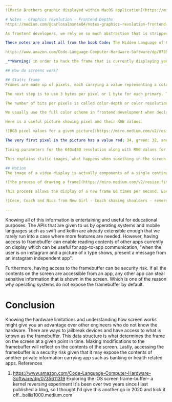```yaml
---
![Mario Brothers graphic displayed within MacOS application](https://miro.medium.com/v2/resize:fit:720/format:webp/1*WRrcFK7-t_eIxsU6fjtGyQ.jpeg)

# Notes - Graphics revolution - Frontend Depths
https://medium.com/@carlosalmonte04/notes-graphics-revolution-frontend-depths-2024d4befcb3

As frontend developers, we rely on so much abstraction that is stripped from our understanding. We learn writing code that tells devices how an animation should look like, as opposed to telling devices how to achieve such animation. In order to gain more knowledge of these abstractions I decided to post my notes related to how screens work, how they are able to display frames and also how they produce the impression of motion.

These notes are almost all from the book Code: The Hidden Language of Computer Hardware and Software.

https://www.amazon.com/Code-Language-Computer-Hardware-Software/dp/0735611319

_**Warning: in order to hack the frame that is currently displaying you need a jailbroken device with access to the framebuffer. The following post was very helpful in understanding more about 'hacking' the framebuffer: https://bellis1000.medium.com/exploring-the-ios-screen-frame-buffer-a-kernel-reversing-experiment-6cbf9847365.**_

## How do screens work?

## Static frame
Frames are made up of pixels, each carrying a value representing a color. Subsequently, most real-world colors are a combination of various levels of red, green and blue. In practice, pixel values can be stored using 2 bytes per pixel, this way you could allocate 5 bits for each primary color (with 1 bit left over; 5 bits x 3 colors = 15bits + 1bit left over). This scheme is often referred to as high-color or thousands of colors. 15 bits allows for 32,768 possible color variations.

The next step is to use 3 bytes per pixel or 1 byte for each primary. This encoding scheme results in 256 colors of red, 256 colors of blue and 256 colors of red. This is often referred to as full color or millions of colors; 3 bytes allow for 16,777,216 (256³) color variations to be precise.

The number of bits per pixels is called color-depth or color resolution.

We usually use the full color scheme in frontend development when declaring colors. It is common to see them being represented as 6 hexadecimals characters, each representing 4 bits which are equivalent to 3 bytes or 24 bits, giving us the full color or millions of colors variations.

Here is a useful picture showing pixel and their RGB values.

![RGB pixel values for a given picture](https://miro.medium.com/v2/resize:fit:720/format:webp/1*gWN-uIMvW2V71TkWD7mKwg.png)

The very first pixel in the picture has a value red: 34, green: 32, and blue: 79 can be represented as red: 0b00100010=34, green: 0b00100000=32, and blue: 0b01001111=79. Altogether: 0b001000100010000001001111=2,236,495 or in hex #22204f. Somewhere in our devices there is a data structure containing this binary number, one for each pixel in the screen, this location in our device is called the framebuffer and usually its values are transferred to the screen driver where they are converted to analog voltages mapped to the different colors.

Timing parameters for the 640x480 resolution along with RGB values for a horizontal line of pixelsIf you wanted to hack the device's screen and draw/write on top of existing frames, the framebuffer is a good starting place. See this post if you would like some knowledge on modifying the framebuffer. - for security reasons, the framebuffer is unreachable unless you jailbreak your device.

This explains static images, what happens when something in the screen moves?

## Motion
The image of a video display is actually components of a single continuous beam of light that sweeps across the screen very rapidly. It begins in the upper left corner and moves across the screen to the right, whereupon it zips back to the left to begin the second line. Each horizontal line is known as the scan line. The movement back to the beginning of each of those lines is known as the horizontal retrace. When the beam finishes at the bottom line, it zips from the lower right corner of the screen to the upper left corner, this movement is known as the vertical retrace and it is the last event of the frame drawing before the process starts over.

![the process of drawing a frame](https://miro.medium.com/v2/resize:fit:640/format:webp/1*_sYCxKo5UaLA6PeRRxEnvQ.jpeg)

This process allows the display of a new frame 60 times per second. Each new frame independent from the last one. Each frame carried by a process fast enough that it appear as a fluid motion on the screen.

![Cece, Coach and Nick from New Girl - Coach shaking shoulders - reverse loopI don't have a technical fun picture for motion hacking. Sorry.](https://giphy.com/gifs/foxtv-new-girl-coach-ylyUQniEurdl6EmhwI)

---
```


Knowing all of this information is entertaining and useful for educational purposes. The APIs that are given to us by operating systems and mobile languages such as swift and kotlin are already extensible enough that we rarely run into a case where more features are needed. However, having access to framebuffer can enable reading contents of other  apps currently on display which can be useful for app-to-app communication, "when the user is on instagram and a picture of x type shows, present a message from an instagram independent app".

Furthermore, having access to the framebuffer can be security risk. If all the contents on the screen are accessible from an app, any other app can steal sensitive information that is shown in the screen. Which is one of the reason why operating systems do not expose the framebuffer by default.

# Conclusion
Knowing the hardware limitations and understanding how screen works might give you an advantage over other engineers who do not know the hardware. There are ways to jailbreak devices and have access to what is known as the framebuffer. This data structure is what determines the frame on the screen at a given point in time. Making modifications to the framebuffer will reflect on the contents of the screen. Lastly, accessing the framebuffer is a security risk given that it may expose the contents of another private information carrying app such as banking or health related apps.
References
1. https://www.amazon.com/Code-Language-Computer-Hardware-Software/dp/0735611319
Exploring the iOS screen frame-buffer– a kernel reversing experiment
It's been over two years since I last published a blog, so I thought I'd give this another go in 2020 and kick it off…bellis1000.medium.com
